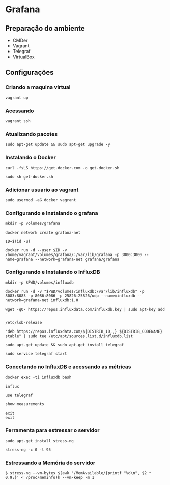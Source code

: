 # Grafana

## Preparação do ambiente

- CMDer
- Vagrant
- Telegraf
- VirtualBox

## Configurações

### Criando a maquina virtual

```script
vagrant up
```

### Acessando

```script
vagrant ssh
```
 
### Atualizando pacotes

```script
sudo apt-get update && sudo apt-get upgrade -y
```

### Instalando o Docker

```script
curl -fsLS https://get.docker.com -o get-docker.sh

sudo sh get-docker.sh
```

### Adicionar usuario ao vagrant

```script
sudo usermod -aG docker vagrant
```

### Configurando e Instalando o grafana

```script
mkdir -p volumes/grafana

docker network create grafana-net

ID=$(id -u)

docker run -d --user $ID -v /home/vagrant/volumes/grafana/:/var/lib/grafana -p 3000:3000 --name=grafana --network=grafana-net grafana/grafana
```

### Configurando e Instalando o InfluxDB

```script
mkdir -p $PWD/volumes/influxdb

docker run -d -v "$PWD/volumes/influxdb:/var/lib/influxdb" -p 8083:8083 -p 8086:8086 -p 25826:25826/udp --name=influxdb --network=grafana-net influxdb:1.0

wget -qO- https://repos.influxdata.com/influxdb.key | sudo apt-key add -

/etc/lsb-release

"deb https://repos.influxdata.com/${DISTRIB_ID,,} ${DISTRIB_CODENAME} stable" | sudo tee /etc/apt/sources.list.d/influxdb.list

sudo apt-get update && sudo apt-get install telegraf

sudo service telegraf start
```

### Conectando no InfluxDB e acessando as métricas

```script
docker exec -ti influxdb bash

influx

use telegraf

show measurements

exit
exit
```

### Ferramenta para estressar o servidor

```script
sudo apt-get install stress-ng

stress-ng -c 0 -l 95
```

### Estressando a Memória do servidor

```script
$ stress-ng --vm-bytes $(awk '/MemAvailable/{printf "%d\n", $2 * 0.9;}' < /proc/meminfo)k --vm-keep -m 1
```
